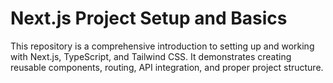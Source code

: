 # Next.js Project Setup and Basics

This repository is a comprehensive introduction to setting up and working with Next.js, TypeScript, and Tailwind CSS. It demonstrates creating reusable components, routing, API integration, and proper project structure.

